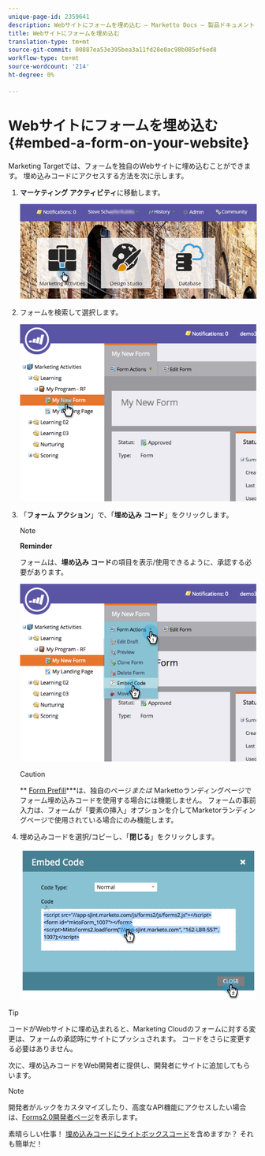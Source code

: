 ```yaml
---
unique-page-id: 2359641
description: Webサイトにフォームを埋め込む — Marketto Docs — 製品ドキュメント
title: Webサイトにフォームを埋め込む
translation-type: tm+mt
source-git-commit: 00887ea53e395bea3a11fd28e0ac98b085ef6ed8
workflow-type: tm+mt
source-wordcount: '214'
ht-degree: 0%

---
```



# Webサイトにフォームを埋め込む{#embed-a-form-on-your-website}

Marketing Targetでは、フォームを独自のWebサイトに埋め込むことができます。 埋め込みコードにアクセスする方法を次に示します。

1. **マーケティング** **アクティビティ**&#x200B;に移動します。

   ![](assets/login-marketing-activities-4.png)

1. フォームを検索して選択します。

   ![](assets/image2014-9-15-12-3a12-3a14.png)

1. 「**フォーム** **アクション**」で、「**埋め込み** **コード**」をクリックします。

   >[!NOTE]
   >
   >**Reminder**
   >
   >
   >フォームは、**埋め込み** **コード**&#x200B;の項目を表示/使用できるように、承認する必要があります。

   ![](assets/image2014-9-15-12-3a12-3a20.png)

   >[!CAUTION]
   >
   >** [Form Prefill](../../../../product-docs/administration/settings/edit-landing-page-settings.md)***は、独自のページ&#x200B;*または* Markettoランディングページでフォーム埋め込みコードを使用する場合には機能しません。 フォームの事前入力は、フォームが「要素の挿入」オプションを介してMarketorランディングページで使用されている場合にのみ機能します。

1. 埋め込みコードを選択/コピーし、「**閉じる**」をクリックします。

   ![](assets/image2014-9-15-12-3a12-3a31.png)

>[!TIP]
>
>コードがWebサイトに埋め込まれると、Marketing Cloudのフォームに対する変更は、フォームの承認時にサイトにプッシュされます。 コードをさらに変更する必要はありません。

次に、埋め込みコードをWeb開発者に提供し、開発者にサイトに追加してもらいます。

>[!NOTE]
>
>開発者がルックをカスタマイズしたり、高度なAPI機能にアクセスしたい場合は、[Forms2.0開発者ページ](http://developers.marketo.com/documentation/websites/forms-2-0/)を表示します。

素晴らしい仕事！ [埋め込みコードにライトボックスコード](use-a-form-in-a-lightbox.md)を含めますか？ それも簡単だ！
